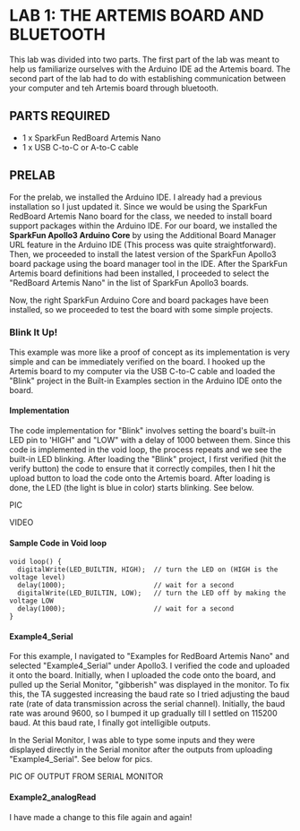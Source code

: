 # LAB 1: THE ARTEMIS BOARD AND BLUETOOTH

This lab was divided into two parts. The first part of the lab was meant to help us familiarize ourselves with the Arduino IDE ad the Artemis board. The second part of the lab had to do with establishing communication between your computer and teh Artemis board through bluetooth. 

## PARTS REQUIRED 
- 1 x SparkFun RedBoard Artemis Nano
- 1 x USB C-to-C or A-to-C cable

## PRELAB  
For the prelab, we installed the Arduino IDE. I already had a previous installation so I just updated it. Since we would be using the SparkFun RedBoard Artemis Nano board for the class, we needed to install board support packages within the Arduino IDE. For our board, we installed the <b>SparkFun Apollo3 Arduino Core</b> by using the Additional Board Manager URL feature in the Arduino IDE (This process was quite straightforward). Then, we proceeded to install the latest version of the SparkFun Apollo3 board package using the board manager tool in the IDE. 
After the SparkFun Artemis board definitions had been installed, I proceeded to select the "RedBoard Artemis Nano" in the list of SparkFun Apollo3 boards. 

Now, the right SparkFun Arduino Core and board packages have been installed, so we proceeded to test the board with some simple projects. 

### Blink It Up!  
This example was more like a proof of concept as its implementation is very simple and can be immediately verified on the board. I hooked up the Artemis board to my computer via the  USB C-to-C cable and loaded the "Blink" project in the Built-in Examples section in the Arduino IDE onto the board.  

#### Implementation 
The code implementation for "Blink" involves setting the board's built-in LED pin to 'HIGH" and "LOW" with a delay of 1000 between them. Since this code is implemented in the void loop, the process repeats and we see the built-in LED blinking. 
After loading the "Blink" project, I first verified (hit the verify button) the code to ensure that it correctly compiles, then I hit the upload button to load the code onto the Artemis board. After loading is done, the LED (the light is blue in color) starts blinking. See below. 

PIC 

VIDEO 

#### Sample Code in Void loop

```
void loop() {
  digitalWrite(LED_BUILTIN, HIGH);  // turn the LED on (HIGH is the voltage level)
  delay(1000);                      // wait for a second
  digitalWrite(LED_BUILTIN, LOW);   // turn the LED off by making the voltage LOW
  delay(1000);                      // wait for a second
}
```

#### Example4_Serial
For this example, I navigated to "Examples for RedBoard Artemis Nano" and selected "Example4_Serial" under Apollo3. I verified the code and uploaded it onto the board. 
Initially, when I uploaded the code onto the board, and pulled up the Serial Monitor, "gibberish" was displayed in the monitor. To fix this, the TA suggested increasing the baud rate so I tried adjusting the baud rate (rate of data transmission across the serial channel). Initially, the baud rate was around 9600, so I bumped it up gradually till I settled on 115200 baud. At this baud rate, I finally got intelligible outputs. 

In the Serial Monitor, I was able to type some inputs and they were displayed directly in the Serial monitor after the outputs from uploading "Example4_Serial". See below for pics. 

PIC OF OUTPUT FROM SERIAL MONITOR

#### Example2_analogRead
I have made a change to this file again and again!

